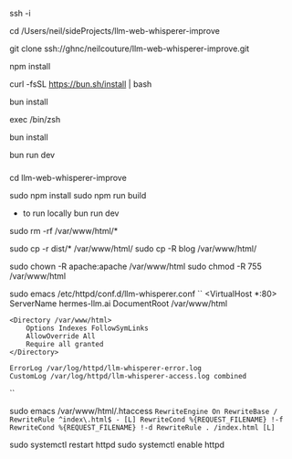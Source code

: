 
ssh -i 

cd /Users/neil/sideProjects/llm-web-whisperer-improve

git clone ssh://ghnc/neilcouture/llm-web-whisperer-improve.git


npm install

curl -fsSL https://bun.sh/install | bash

bun install

exec /bin/zsh

bun install

bun run dev




#####

cd llm-web-whisperer-improve

sudo npm install
sudo npm run build

* to run locally
bun run dev


sudo rm -rf /var/www/html/*

sudo cp -r dist/* /var/www/html/
sudo cp -R blog /var/www/html/

sudo chown -R apache:apache /var/www/html
sudo chmod -R 755 /var/www/html


sudo emacs /etc/httpd/conf.d/llm-whisperer.conf
``
<VirtualHost *:80>
    ServerName hermes-llm.ai
    DocumentRoot /var/www/html

    <Directory /var/www/html>
        Options Indexes FollowSymLinks
        AllowOverride All
        Require all granted
    </Directory>

    ErrorLog /var/log/httpd/llm-whisperer-error.log
    CustomLog /var/log/httpd/llm-whisperer-access.log combined
</VirtualHost>
``

sudo emacs /var/www/html/.htaccess
``
RewriteEngine On
RewriteBase /
RewriteRule ^index\.html$ - [L]
RewriteCond %{REQUEST_FILENAME} !-f
RewriteCond %{REQUEST_FILENAME} !-d
RewriteRule . /index.html [L]
``


sudo systemctl restart httpd
sudo systemctl enable httpd